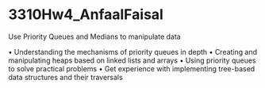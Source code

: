 # 3310Hw4_AnfaalFaisal

 Use Priority Queues and Medians to manipulate data
 
• Understanding the mechanisms of priority queues in depth
• Creating and manipulating heaps based on linked lists and arrays
• Using priority queues to solve practical problems
• Get experience with implementing tree-based data structures and their traversals
